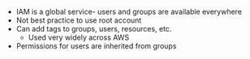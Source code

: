 - IAM is a global service- users and groups are available everywhere
- Not best practice to use root account
- Can add tags to groups, users, resources, etc.
	- Used very widely across AWS
- Permissions for users are inherited from groups